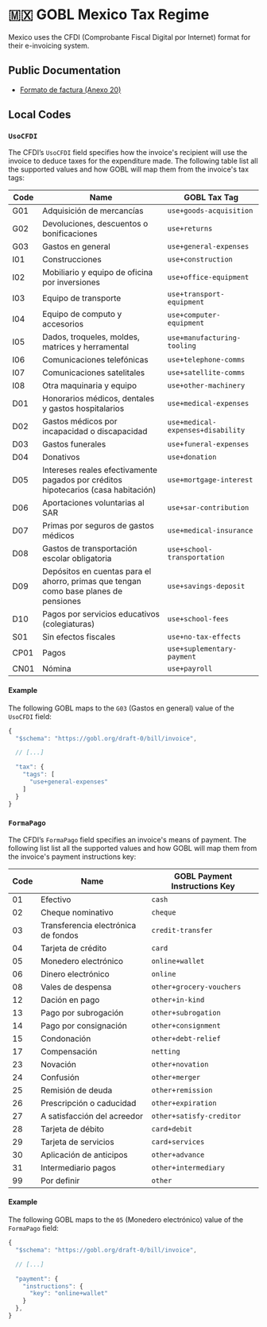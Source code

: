 # 🇲🇽 GOBL Mexico Tax Regime

Mexico uses the CFDI (Comprobante Fiscal Digital por Internet) format for their e-invoicing system.

## Public Documentation

* [Formato de factura (Anexo 20)](http://omawww.sat.gob.mx/tramitesyservicios/Paginas/anexo_20.htm)


## Local Codes

### `UsoCFDI`

The CFDI’s `UsoCFDI` field specifies how the invoice's recipient will use the invoice to deduce taxes for the expenditure made. The following table list all the supported values and how GOBL will map them from the invoice's tax tags:

| Code | Name | GOBL Tax Tag |
| --- | --- | --- |
| G01 | Adquisición de mercancías | `use+goods-acquisition` |
| G02 | Devoluciones, descuentos o bonificaciones | `use+returns` |
| G03 | Gastos en general | `use+general-expenses` |
| I01 | Construcciones | `use+construction` |
| I02 | Mobiliario y equipo de oficina por inversiones | `use+office-equipment` |
| I03 | Equipo de transporte | `use+transport-equipment` |
| I04 | Equipo de computo y accesorios | `use+computer-equipment` |
| I05 | Dados, troqueles, moldes, matrices y herramental | `use+manufacturing-tooling` |
| I06 | Comunicaciones telefónicas | `use+telephone-comms` |
| I07 | Comunicaciones satelitales | `use+satellite-comms` |
| I08 | Otra maquinaria y equipo | `use+other-machinery` |
| D01 | Honorarios médicos, dentales y gastos hospitalarios | `use+medical-expenses` |
| D02 | Gastos médicos por incapacidad o discapacidad | `use+medical-expenses+disability` |
| D03 | Gastos funerales | `use+funeral-expenses` |
| D04 | Donativos | `use+donation` |
| D05 | Intereses reales efectivamente pagados por créditos hipotecarios (casa habitación) | `use+mortgage-interest` |
| D06 | Aportaciones voluntarias al SAR | `use+sar-contribution` |
| D07 | Primas por seguros de gastos médicos | `use+medical-insurance` |
| D08 | Gastos de transportación escolar obligatoria | `use+school-transportation` |
| D09 | Depósitos en cuentas para el ahorro, primas que tengan como base planes de pensiones | `use+savings-deposit` |
| D10 | Pagos por servicios educativos (colegiaturas) | `use+school-fees` |
| S01 | Sin efectos fiscales | `use+no-tax-effects` |
| CP01 | Pagos | `use+suplementary-payment` |
| CN01 | Nómina | `use+payroll` |

#### Example

The following GOBL maps to the `G03` (Gastos en general) value of the `UsoCFDI` field:

```js
{
  "$schema": "https://gobl.org/draft-0/bill/invoice",

  // [...]

  "tax": {
    "tags": [
      "use+general-expenses"
    ]
  }
}
```

### `FormaPago`

The CFDI’s `FormaPago` field specifies an invoice's means of payment. The following list list all the supported values and how GOBL will map them from the invoice's payment instructions key:

| Code | Name | GOBL Payment Instructions Key |
| --- | --- | --- |
| 01 | Efectivo | `cash` |
| 02 | Cheque nominativo | `cheque` |
| 03 | Transferencia electrónica de fondos | `credit-transfer` |
| 04 | Tarjeta de crédito | `card` |
| 05 | Monedero electrónico | `online+wallet` |
| 06 | Dinero electrónico | `online` |
| 08 | Vales de despensa | `other+grocery-vouchers  ` |
| 12 | Dación en pago | `other+in-kind` |
| 13 | Pago por subrogación | `other+subrogation` |
| 14 | Pago por consignación | `other+consignment` |
| 15 | Condonación | `other+debt-relief` |
| 17 | Compensación | `netting` |
| 23 | Novación | `other+novation` |
| 24 | Confusión | `other+merger` |
| 25 | Remisión de deuda | `other+remission` |
| 26 | Prescripción o caducidad | `other+expiration` |
| 27 | A satisfacción del acreedor | `other+satisfy-creditor` |
| 28 | Tarjeta de débito | `card+debit` |
| 29 | Tarjeta de servicios | `card+services` |
| 30 | Aplicación de anticipos | `other+advance` |
| 31 | Intermediario pagos | `other+intermediary` |
| 99 | Por definir | `other` |

#### Example

The following GOBL maps to the `05` (Monedero electrónico) value of the `FormaPago` field:

```js
{
  "$schema": "https://gobl.org/draft-0/bill/invoice",

  // [...]

  "payment": {
    "instructions": {
      "key": "online+wallet"
    }
  },
}
```
